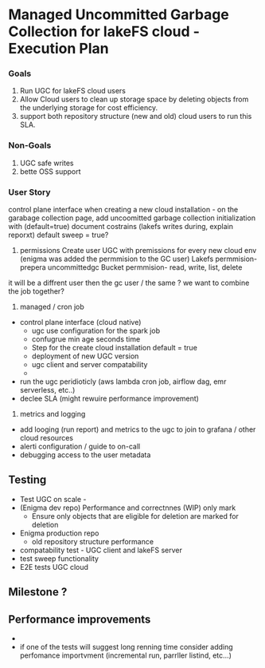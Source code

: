 # Managed Uncommitted Garbage Collection for lakeFS cloud - Execution Plan

### Goals
1. Run UGC for lakeFS cloud users
2. Allow Cloud users to clean up storage space by deleting objects from the underlying storage for cost efficiency.
3. support both repository structure (new and old) cloud users to run this SLA.

### Non-Goals
1. UGC safe writes
2. bette OSS support

### User Story

control plane interface
when creating a new cloud installation - on the garabage collection page, 
add uncoomitted garbage collection initialization with (default=true)
document costrains (lakefs writes during, explain reporxt)
default sweep = true?

1. permissions
Create user UGC with premissions for every new cloud env (enigma was added the permmision to the GC user)
Lakefs permmision- prepera uncommittedgc
Bucket permmision- read, write, list, delete

it will be a diffrent user then the gc user / the same ?
we want to combine the job together?

1. managed / cron job
- control plane interface (cloud native)
  - ugc use configuration for the spark job
  - confugrue min age seconds time
  - Step for the create cloud installation
    default = true
  - deployment of new UGC version 
  - ugc client and server compatability
  - 
- run the ugc peridioticly (aws lambda cron job, airflow dag, emr serverless, etc..)
- declee SLA (might rewuire performance improvement)
1. metrics and logging
- add looging (run report) and metrics to the ugc to join to grafana / other cloud resources
- alerti configuration / guide to on-call
- debugging access to the user metadata

## Testing
- Test UGC on scale - 
- (Enigma dev repo) Performance and correctnnes (WIP) only mark
  - Ensure only objects that are eligible for deletion are marked for deletion 
- Enigma production repo
  - old repository structure performance
- compatability test - UGC client and lakeFS server
- test sweep functionality
- E2E tests UGC cloud

## Milestone ?

## Performance improvements
- 
- if one of the tests will suggest long renning time consider adding perfomance importvment (incremental run, parrller listind, etc...)

